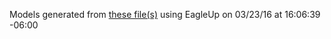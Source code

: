 Models generated from [these file(s)](https://raw.github.com/sparkfun/MOSFET_Power_Control_Kit/28a65d9a8859ca9bbff846593d8f37c363f24979/Hardware/SparkFun_MOSFET_Power_Control_Kit.brd) using EagleUp on 03/23/16 at 16:06:39 -06:00
